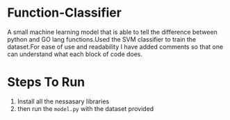 # Function-Classifier
A small machine learning model that is able to tell the difference between python and GO lang functions.Used the SVM classifier to train the dataset.For ease of use and readability I have added comments so that one can understand what each block of code does.

# Steps To Run
1. Install all the nessasary libraries 
2. then run the `model.py` with the dataset provided

